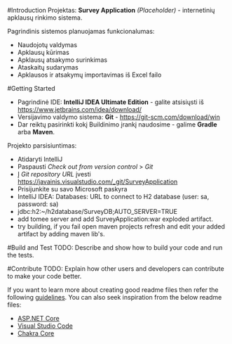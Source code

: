 #Introduction 
Projektas: **Survey Application** *(Placeholder)* - internetinių apklausų rinkimo sistema. 

Pagrindinis sistemos planuojamas funkcionalumas:
- Naudojotų valdymas
- Apklausų kūrimas
- Apklausų atsakymo surinkimas
- Ataskaitų sudarymas
- Apklausos ir atsakymų importavimas iš Excel failo

#Getting Started
- Pagrindinė IDE: **IntelliJ IDEA Ultimate Edition** - galite atsisiųsti iš https://www.jetbrains.com/idea/download/
- Versijavimo valdymo sistema: **Git** - https://git-scm.com/download/win
- Dar reiktų pasirinkti kokį Buildinimo įrankį naudosime - galime **Gradle** arba **Maven**.

Projekto parsisiuntimas:
- Atidaryti IntelliJ
- Paspausti *Check out from version control* > *Git*
- Į *Git repository URL* įvesti https://javainis.visualstudio.com/_git/SurveyApplication
- Prisijunkite su savo Microsoft paskyra
- IntelliJ IDEA: Databases: URL to connect to H2 database (user: sa, password: sa)
- jdbc:h2:~/h2database/SurveyDB;AUTO_SERVER=TRUE
- add tomee server and add SurveyApplication:war exploded artifact.
- try building, if you fail open maven projects refresh and edit your added artifact by adding maven lib's.

#Build and Test
TODO: Describe and show how to build your code and run the tests. 

#Contribute
TODO: Explain how other users and developers can contribute to make your code better. 

If you want to learn more about creating good readme files then refer the following [guidelines](https://www.visualstudio.com/en-us/docs/git/create-a-readme). You can also seek inspiration from the below readme files:
- [ASP.NET Core](https://github.com/aspnet/Home)
- [Visual Studio Code](https://github.com/Microsoft/vscode)
- [Chakra Core](https://github.com/Microsoft/ChakraCore)